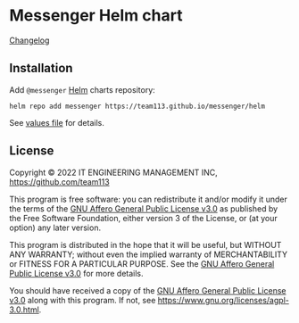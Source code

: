 Messenger Helm chart
====================

[Changelog](https://github.com/team113/messenger/blob/main/helm/messenger/CHANGELOG.md)




## Installation

Add `@messenger` [Helm] charts repository:
```shell
helm repo add messenger https://team113.github.io/messenger/helm
```

See [values file][values] for details.




## License

Copyright © 2022 IT ENGINEERING MANAGEMENT INC, <https://github.com/team113>

This program is free software: you can redistribute it and/or modify it under the terms of the [GNU Affero General Public License v3.0] as published by the Free Software Foundation, either version 3 of the License, or (at your option) any later version.

This program is distributed in the hope that it will be useful, but WITHOUT ANY WARRANTY; without even the implied warranty of MERCHANTABILITY or FITNESS FOR A PARTICULAR PURPOSE.  See the [GNU Affero General Public License v3.0] for more details.

You should have received a copy of the [GNU Affero General Public License v3.0] along with this program. If not, see <https://www.gnu.org/licenses/agpl-3.0.html>.




[GNU Affero General Public License v3.0]: https://github.com/team113/messenger/blob/main/LICENSE.md
[Helm]: https://helm.sh
[values]: https://github.com/team113/messenger/blob/main/helm/messenger/values.yaml
